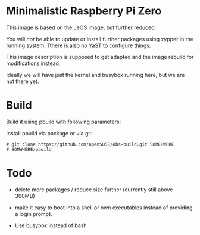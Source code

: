 Minimalistic Raspberry Pi Zero
==============================

This image is based on the JeOS image, but further reduced.

You will *not* be able to update or install further packages using 
zypper in the running system. Tthere is also no YaST to configure 
things.

This image description is supposed to get adapted and the image
rebuild for modifications instead.

Ideally we will have just the kernel and busybox running
here, but we are not there yet.

Build
=====

Build it using pbuild with following parameters:

Install pbuild via package or via git:


```shell
# git clone https://github.com/openSUSE/obs-build.git SOMEHWERE
# SOMWHERE/pbuild
```

Todo
====

* delete more packages / reduce size further (currently still above 300MB)

* make it easy to boot into a shell or own executables
  instead of providing a login prompt.

* Use busybox instead of bash

